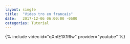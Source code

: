 ```yaml
---
layout: single
title:  "Video tro en francais"
date:   2017-12-06 06:00:00 -0600
categories: Tutorial
---
```


{% include video id="qXntE1X1RIw" provider="youtube" %}

